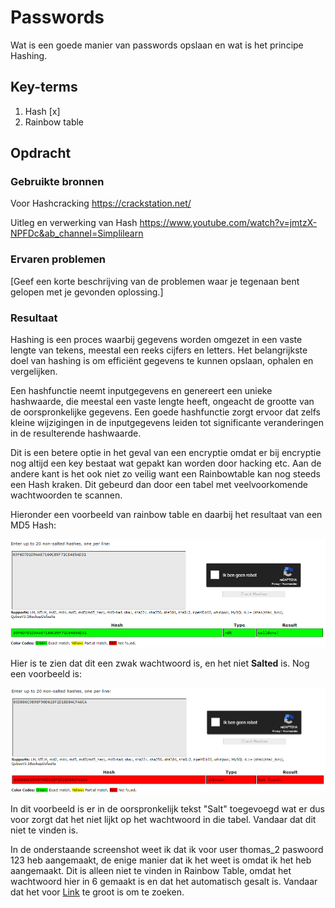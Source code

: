 # Passwords
Wat is een goede manier van passwords opslaan en wat is het principe Hashing.

## Key-terms
1. Hash [x]
2. Rainbow table

## Opdracht
### Gebruikte bronnen
Voor Hashcracking https://crackstation.net/

Uitleg en verwerking van Hash https://www.youtube.com/watch?v=jmtzX-NPFDc&ab_channel=Simplilearn 

### Ervaren problemen
[Geef een korte beschrijving van de problemen waar je tegenaan bent gelopen met je gevonden oplossing.]

### Resultaat
Hashing is een proces waarbij gegevens worden omgezet in een vaste lengte van tekens, meestal een reeks cijfers en letters. Het belangrijkste doel van hashing is om efficiënt gegevens te kunnen opslaan, ophalen en vergelijken.

Een hashfunctie neemt inputgegevens en genereert een unieke hashwaarde, die meestal een vaste lengte heeft, ongeacht de grootte van de oorspronkelijke gegevens. Een goede hashfunctie zorgt ervoor dat zelfs kleine wijzigingen in de inputgegevens leiden tot significante veranderingen in de resulterende hashwaarde.

Dit is een betere optie in het geval van een encryptie omdat er bij encryptie nog altijd een key bestaat wat gepakt kan worden door hacking etc. Aan de andere kant is het ook niet zo veilig want een Rainbowtable kan nog steeds een Hash kraken. Dit gebeurd dan door een tabel met veelvoorkomende wachtwoorden te scannen. 

Hieronder een voorbeeld van rainbow table en daarbij het resultaat van een MD5 Hash:

![Alt text](<Screenshots/Screenshot 2023-11-07 145908.png>)

Hier is te zien dat dit een zwak wachtwoord is, en het niet **Salted** is. Nog een voorbeeld is:

![Alt text](<Screenshots/Screenshot 2023-11-07 150102.png>)

In dit voorbeeld is er in de oorspronkelijk tekst "Salt" toegevoegd wat er dus voor zorgt dat het niet lijkt op het wachtwoord in die tabel. Vandaar dat dit niet te vinden is. 

In de onderstaande screenshot weet ik dat ik voor user thomas_2 paswoord 123 heb aangemaakt, de enige manier dat ik het weet is omdat ik het heb aangemaakt. Dit is alleen niet te vinden in Rainbow Table, omdat het wachtwoord hier in $6$ gemaakt is en dat het automatisch gesalt is. Vandaar dat het voor [Link](https://crackstation.net/) te groot is om te zoeken. 

